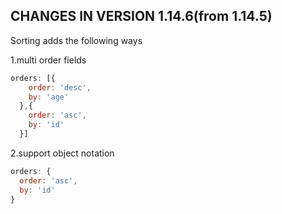 ## CHANGES IN VERSION 1.14.6(from 1.14.5)
Sorting adds the following ways

1.multi order fields
```javascript
orders: [{
    order: 'desc',
    by: 'age'
  },{
    order: 'asc',
    by: 'id'
  }]
```
2.support object notation
```javascript
orders: {
  order: 'asc',
  by: 'id'
}
```